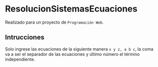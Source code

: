 # ResolucionSistemasEcuaciones

Realizado para un proyecto de `Programación Web`.

## Intrucciones

Solo ingrese las ecuaciones de la siguiente manera `x y z, a b c`, la coma va a ser el separador de las ecuaciones y último número el término independiente.
